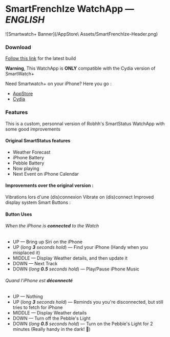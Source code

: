 SmartFrenchIze WatchApp — *ENGLISH*
=====================
![Smartwatch+ Banner](/AppStore\ Assets/SmartFrenchIze-Header.png)

### Download
[Follow this link](https://github.com/Allezxandre/Smart-FrenchIze/releases) for the latest build

**Warning**, This WatchApp is **ONLY** compatible with the Cydia version of SmartWatch+

Need Smartwatch+ on your iPhone? Here you go : 
- [AppStore](https://itunes.apple.com/us/app/smartwatch+-for-pebble/id711357931?ls=1&mt=8)
- [Cydia](http://moreinfo.thebigboss.org/moreinfo/depiction.php?file=smartwatchplusDp)


### Features

This is a custom, personnal version of Robhh's SmartStatus WatchApp with some good improvements
#### Original SmartStatus features
* Weather Forecast
* iPhone Battery
* Pebble Battery
* Now playing
* Next Event on iPhone Calendar

#### Improvements over the original version :
Vibrations lors d'une (dis)connexion
Vibrate on (dis)connect
Improved display system
Smart Buttons :

#### Button Uses
###### When the iPhone is **connected** to the Watch
* UP — Bring up Siri on the iPhone
* UP (_long **3** seconds hold_) — Find your iPhone (Handy when you misplaced it)
* MIDDLE — Display Weather details, and then update it
* DOWN — Next Track
* DOWN (_long **0.5** seconds hold_) — Play/Pause iPhone Music

###### Quand l'iPhone est **déconnecté**
* UP — Nothing
* UP (_long **3** seconds hold_) — Reminds you you're disconnected, but still tries to fetch for iPhone
* MIDDLE — Display Weather details
* DOWN — Turn off the Pebble's Light
* DOWN (_long **0.5** seconds hold_) — Turn on the Pebble's Light for 2 minutes (Really handy in the dark! :crescent_moon:)
